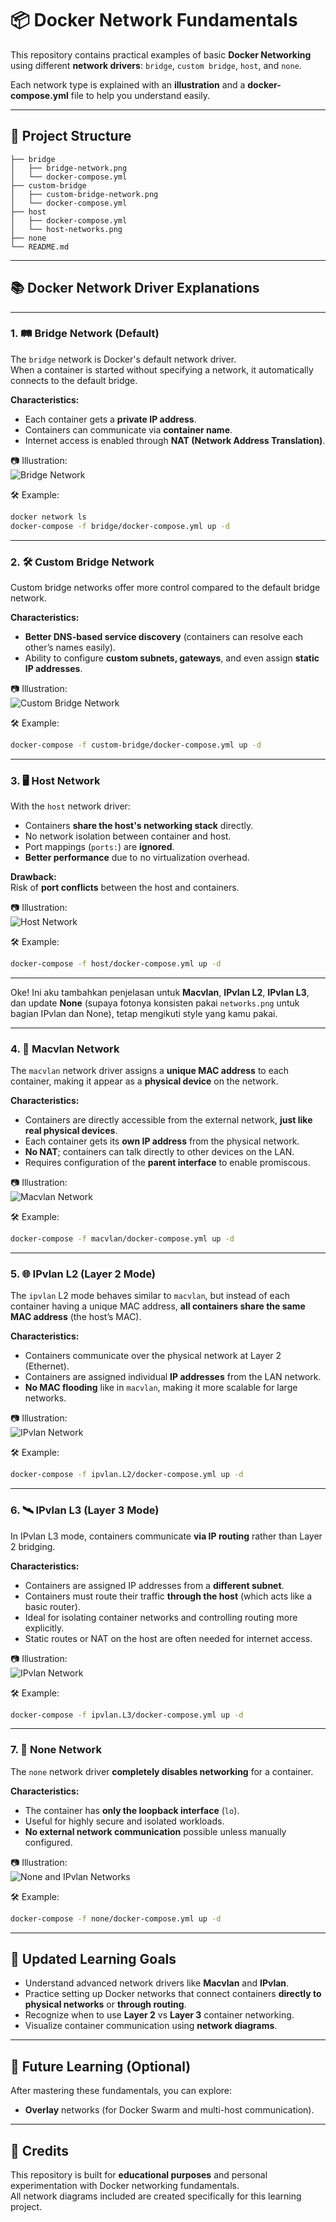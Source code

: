 # 📦 Docker Network Fundamentals

This repository contains practical examples of basic **Docker Networking** using different **network drivers**: `bridge`, `custom bridge`, `host`, and `none`.

Each network type is explained with an **illustration** and a **docker-compose.yml** file to help you understand easily.

---

## 📂 Project Structure

```
├── bridge
│   ├── bridge-network.png
│   └── docker-compose.yml
├── custom-bridge
│   ├── custom-bridge-network.png
│   └── docker-compose.yml
├── host
│   ├── docker-compose.yml
│   └── host-networks.png
├── none
└── README.md
```

---

## 📚 Docker Network Driver Explanations

---

### 1. 🛤️ Bridge Network (Default)

The `bridge` network is Docker's default network driver.  
When a container is started without specifying a network, it automatically connects to the default bridge.

**Characteristics:**
- Each container gets a **private IP address**.
- Containers can communicate via **container name**.
- Internet access is enabled through **NAT (Network Address Translation)**.

📷 Illustration:  
![Bridge Network](./bridge/bridge-network.png)

🛠️ Example:
```bash
docker network ls
docker-compose -f bridge/docker-compose.yml up -d
```

---

### 2. 🛠️ Custom Bridge Network

Custom bridge networks offer more control compared to the default bridge network.

**Characteristics:**
- **Better DNS-based service discovery** (containers can resolve each other’s names easily).
- Ability to configure **custom subnets, gateways**, and even assign **static IP addresses**.

📷 Illustration:  
![Custom Bridge Network](./custom-bridge/custom-bridge-network.png)

🛠️ Example:
```bash
docker-compose -f custom-bridge/docker-compose.yml up -d
```

---

### 3. 🖥️ Host Network

With the `host` network driver:
- Containers **share the host's networking stack** directly.
- No network isolation between container and host.
- Port mappings (`ports:`) are **ignored**.
- **Better performance** due to no virtualization overhead.

**Drawback:**  
Risk of **port conflicts** between the host and containers.

📷 Illustration:  
![Host Network](./host/host-networks.png)

🛠️ Example:
```bash
docker-compose -f host/docker-compose.yml up -d
```

---

Oke! Ini aku tambahkan penjelasan untuk **Macvlan**, **IPvlan L2**, **IPvlan L3**, dan update **None** (supaya fotonya konsisten pakai `networks.png` untuk bagian IPvlan dan None), tetap mengikuti style yang kamu pakai.

---

### 4. 🐧 Macvlan Network

The `macvlan` network driver assigns a **unique MAC address** to each container, making it appear as a **physical device** on the network.

**Characteristics:**
- Containers are directly accessible from the external network, **just like real physical devices**.
- Each container gets its **own IP address** from the physical network.
- **No NAT**; containers can talk directly to other devices on the LAN.
- Requires configuration of the **parent interface** to enable promiscous.

📷 Illustration:  
![Macvlan Network](./macvlan/macvlan-network.png)

🛠️ Example:
```bash
docker-compose -f macvlan/docker-compose.yml up -d
```

---

### 5. 🌐 IPvlan L2 (Layer 2 Mode)

The `ipvlan` L2 mode behaves similar to `macvlan`, but instead of each container having a unique MAC address, **all containers share the same MAC address** (the host’s MAC).

**Characteristics:**
- Containers communicate over the physical network at Layer 2 (Ethernet).
- Containers are assigned individual **IP addresses** from the LAN network.
- **No MAC flooding** like in `macvlan`, making it more scalable for large networks.

📷 Illustration:  
![IPvlan Network](./networks.png)

🛠️ Example:
```bash
docker-compose -f ipvlan.L2/docker-compose.yml up -d
```

---

### 6. 🛰️ IPvlan L3 (Layer 3 Mode)

In IPvlan L3 mode, containers communicate **via IP routing** rather than Layer 2 bridging.

**Characteristics:**
- Containers are assigned IP addresses from a **different subnet**.
- Containers must route their traffic **through the host** (which acts like a basic router).
- Ideal for isolating container networks and controlling routing more explicitly.
- Static routes or NAT on the host are often needed for internet access.

📷 Illustration:  
![IPvlan Network](./networks.png)

🛠️ Example:
```bash
docker-compose -f ipvlan.L3/docker-compose.yml up -d
```

---

### 7. 🚫 None Network 
The `none` network driver **completely disables networking** for a container.

**Characteristics:**
- The container has **only the loopback interface** (`lo`).
- Useful for highly secure and isolated workloads.
- **No external network communication** possible unless manually configured.

📷 Illustration:  
![None and IPvlan Networks](./networks.png)

🛠️ Example:
```bash
docker-compose -f none/docker-compose.yml up -d
```

---

## 🎯 Updated Learning Goals

- Understand advanced network drivers like **Macvlan** and **IPvlan**.
- Practice setting up Docker networks that connect containers **directly to physical networks** or **through routing**.
- Recognize when to use **Layer 2** vs **Layer 3** container networking.
- Visualize container communication using **network diagrams**.

---

## 🚀 Future Learning (Optional)

After mastering these fundamentals, you can explore:
- **Overlay** networks (for Docker Swarm and multi-host communication).

---

## 🙌 Credits

This repository is built for **educational purposes** and personal experimentation with Docker networking fundamentals.  
All network diagrams included are created specifically for this learning project.
